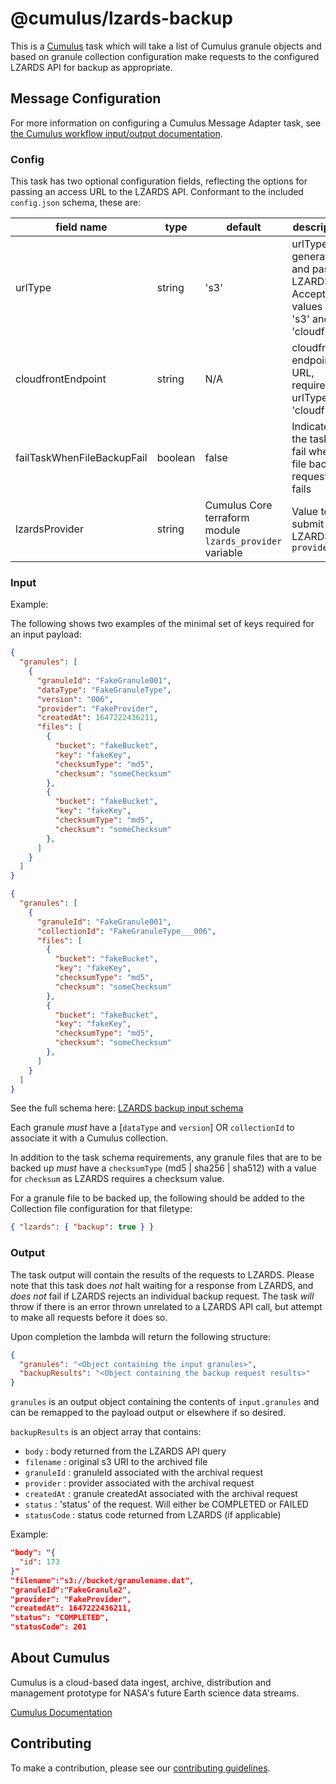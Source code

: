 # @cumulus/lzards-backup

This is a [Cumulus](https://nasa.github.io/cumulus) task which will take a list of Cumulus granule objects and based on granule collection configuration make requests to the configured LZARDS API for backup as appropriate.

## Message Configuration

For more information on configuring a Cumulus Message Adapter task, see
[the Cumulus workflow input/output documentation](https://nasa.github.io/cumulus/docs/workflows/input_output).

### Config

This task has two optional configuration fields, reflecting the options for passing an access URL to the LZARDS API.
Conformant to the included `config.json` schema, these are:

| field name            | type    | default    | description
| --------------------- | ------- | ---------- | -----------
| urlType               | string  | 's3'       | urlType to generate and pass to LZARDS. Accepted values are 's3' and 'cloudfront'.
| cloudfrontEndpoint    | string  | N/A        | cloudfront endpoint URL, required if urlType is 'cloudfront'
| failTaskWhenFileBackupFail  | boolean  | false  | Indicates if the task will fail when file backup request fails
| lzardsProvider | string | Cumulus Core terraform module `lzards_provider` variable | Value to submit to LZARDS for `provider`

### Input

Example:

The following shows two examples of the minimal set of keys required for an input payload:

```json
{
  "granules": [
    {
      "granuleId": "FakeGranule001",
      "dataType": "FakeGranuleType",
      "version": "006",
      "provider": "FakeProvider",
      "createdAt": 1647222436211,
      "files": [
        {
          "bucket": "fakeBucket",
          "key": "fakeKey",
          "checksumType": "md5",
          "checksum": "someChecksum"
        },
        {
          "bucket": "fakeBucket",
          "key": "fakeKey",
          "checksumType": "md5",
          "checksum": "someChecksum"
        },
      ]
    }
  ]
}
```

```json
{
  "granules": [
    {
      "granuleId": "FakeGranule001",
      "collectionId": "FakeGranuleType___006",
      "files": [
        {
          "bucket": "fakeBucket",
          "key": "fakeKey",
          "checksumType": "md5",
          "checksum": "someChecksum"
        },
        {
          "bucket": "fakeBucket",
          "key": "fakeKey",
          "checksumType": "md5",
          "checksum": "someChecksum"
        },
      ]
    }
  ]
}
```

See the full schema here: [LZARDS backup input schema](https://github.com/nasa/cumulus/blob/master/tasks/lzards-backup/schemas/input.json)

Each granule *must* have a [`dataType` and `version`] OR `collectionId` to associate it with a Cumulus collection.

In addition to the task schema requirements, any granule files that are to be backed up *must* have a `checksumType` (md5 | sha256 | sha512) with a value for `checksum` as LZARDS requires a checksum value.

For a granule file to be backed up, the following should be added to the Collection file configuration for that filetype:

```json
{ "lzards": { "backup": true } }
```

### Output

The task output will contain the results of the requests to LZARDS.   Please note that this task does *not* halt waiting for a response from LZARDS, and *does not* fail if LZARDS rejects an individual backup request.    The task *will* throw if there is an error thrown unrelated to a LZARDS API call, but attempt to make all requests before it does so.

Upon completion the lambda will return the following structure:

```json
{
  "granules": "<Object containing the input granules>",
  "backupResults": "<Object containing the backup request results>"
}
```

`granules` is an output object containing the contents of `input.granules` and can be remapped to the payload output or elsewhere if so desired.

`backupResults` is an object array that contains:

- `body`       : body returned from the LZARDS API query
- `filename`   : original s3 URI to the archived file
- `granuleId`  : granuleId associated with the archival request
- `provider`   : provider associated with the archival request
- `createdAt`  : granule createdAt associated with the archival request
- `status`     : 'status' of the request.   Will either be COMPLETED or FAILED
- `statusCode` : status code returned from LZARDS (if applicable)

Example:

```json
"body": "{
  "id": 173
}"
"filename":"s3://bucket/granulename.dat",
"granuleId":"FakeGranule2",
"provider": "FakeProvider",
"createdAt": 1647222436211,
"status": "COMPLETED",
"statusCode": 201
```

## About Cumulus

Cumulus is a cloud-based data ingest, archive, distribution and management
prototype for NASA's future Earth science data streams.

[Cumulus Documentation](https://nasa.github.io/cumulus)

## Contributing

To make a contribution, please see our
[contributing guidelines](https://github.com/nasa/cumulus/blob/master/CONTRIBUTING.md).
